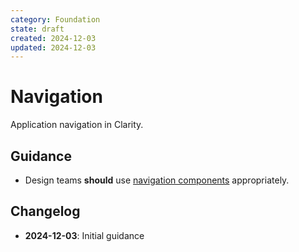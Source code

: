 ```yaml
---
category: Foundation
state: draft
created: 2024-12-03
updated: 2024-12-03
---
```


# Navigation

Application navigation in Clarity.

## Guidance

- Design teams **should** use [navigation components](https://clarity.design/documentation/navigation) appropriately.

## Changelog

- **2024-12-03**: Initial guidance
